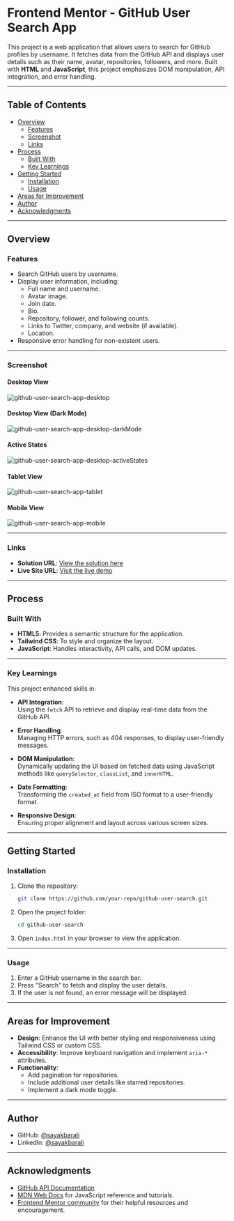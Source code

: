 # Frontend Mentor - GitHub User Search App

This project is a web application that allows users to search for GitHub profiles by username. It fetches data from the GitHub API and displays user details such as their name, avatar, repositories, followers, and more. Built with **HTML** and **JavaScript**, this project emphasizes DOM manipulation, API integration, and error handling.

---

## Table of Contents

- [Overview](#overview)
  - [Features](#features)
  - [Screenshot](#screenshot)
  - [Links](#links)
- [Process](#process)
  - [Built With](#built-with)
  - [Key Learnings](#key-learnings)
- [Getting Started](#getting-started)
  - [Installation](#installation)
  - [Usage](#usage)
- [Areas for Improvement](#areas-for-improvement)
- [Author](#author)
- [Acknowledgments](#acknowledgments)

---

## Overview

### Features

- Search GitHub users by username.
- Display user information, including:
  - Full name and username.
  - Avatar image.
  - Join date.
  - Bio.
  - Repository, follower, and following counts.
  - Links to Twitter, company, and website (if available).
  - Location.
- Responsive error handling for non-existent users.

---

### Screenshot

#### Desktop View

![github-user-search-app-desktop](https://github.com/user-attachments/assets/433ae913-bb33-4d8b-ac62-28405a8be058)

#### Desktop View (Dark Mode)

![github-user-search-app-desktop-darkMode](https://github.com/user-attachments/assets/6ec0b9aa-714a-4973-a1c5-e8cf2bc680e4)

#### Active States

![github-user-search-app-desktop-activeStates](https://github.com/user-attachments/assets/0a446848-b7be-491d-94bd-0f4d12851ae1)

#### Tablet View

![github-user-search-app-tablet](https://github.com/user-attachments/assets/2cf8e641-a499-4cf9-9729-24b099336745)

#### Mobile View

![github-user-search-app-mobile](https://github.com/user-attachments/assets/491c25c5-7c45-467d-ae05-9497d999ee89)

---

### Links

- **Solution URL**: [View the solution here](https://github.com/sayakbarali/netixsol-internship/blob/main/week-03/day-02-03/github-user-search-app-solution/index.html)
- **Live Site URL**: [Visit the live demo](https://perfect-bun.surge.sh/)

---

## Process

### Built With

- **HTML5**: Provides a semantic structure for the application.
- **Tailwind CSS**: To style and organize the layout.
- **JavaScript**: Handles interactivity, API calls, and DOM updates.

---

### Key Learnings

This project enhanced skills in:

- **API Integration**:  
  Using the `fetch` API to retrieve and display real-time data from the GitHub API.

- **Error Handling**:  
  Managing HTTP errors, such as 404 responses, to display user-friendly messages.

- **DOM Manipulation**:  
  Dynamically updating the UI based on fetched data using JavaScript methods like `querySelector`, `classList`, and `innerHTML`.

- **Date Formatting**:  
  Transforming the `created_at` field from ISO format to a user-friendly format.

- **Responsive Design**:  
  Ensuring proper alignment and layout across various screen sizes.

---

## Getting Started

### Installation

1. Clone the repository:
   ```bash
   git clone https://github.com/your-repo/github-user-search.git
   ```
2. Open the project folder:
   ```bash
   cd github-user-search
   ```
3. Open `index.html` in your browser to view the application.

---

### Usage

1. Enter a GitHub username in the search bar.
2. Press "Search" to fetch and display the user details.
3. If the user is not found, an error message will be displayed.

---

## Areas for Improvement

- **Design**: Enhance the UI with better styling and responsiveness using Tailwind CSS or custom CSS.
- **Accessibility**: Improve keyboard navigation and implement `aria-*` attributes.
- **Functionality**:
  - Add pagination for repositories.
  - Include additional user details like starred repositories.
  - Implement a dark mode toggle.

---

## Author

- GitHub: [@sayakbarali](https://github.com/sayakbarali)
- LinkedIn: [@sayakbarali](https://linkedin.com/in/sayaliakbar)

---

## Acknowledgments

- [GitHub API Documentation](https://docs.github.com/en/rest)
- [MDN Web Docs](https://developer.mozilla.org/en-US/) for JavaScript reference and tutorials.
- [Frontend Mentor community](https://www.frontendmentor.io/) for their helpful resources and encouragement.
